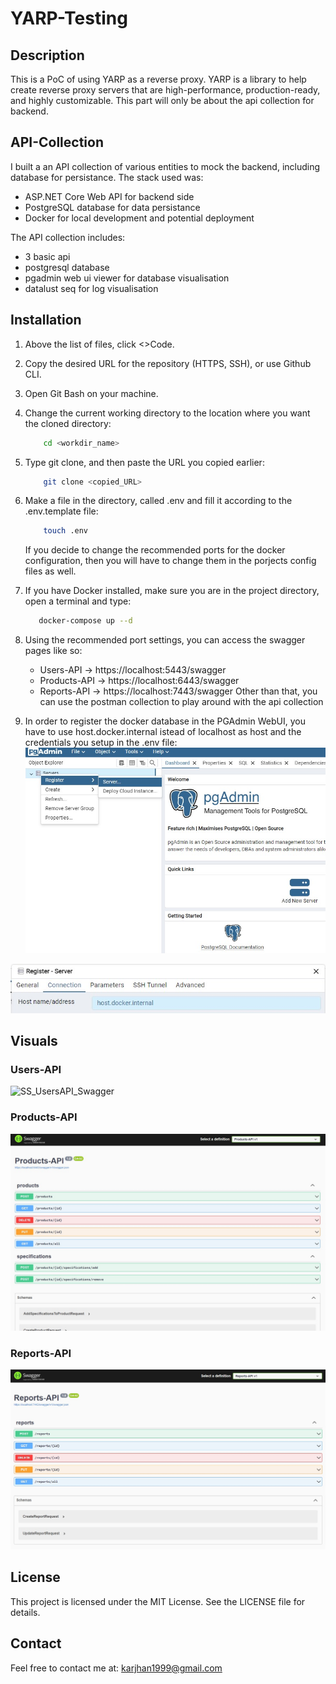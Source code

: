 # YARP-Testing

## Description
This is a PoC of using YARP as a reverse proxy. YARP is a library to help create reverse proxy servers that are high-performance, production-ready, and highly customizable.
This part will only be about the api collection for backend.

## API-Collection
I built a an API collection of various entities to mock the backend, including database for persistance. The stack used was:
- ASP.NET Core Web API for backend side
- PostgreSQL database for data persistance
- Docker for local development and potential deployment

The API collection includes:
- 3 basic api
- postgresql database
- pgadmin web ui viewer for database visualisation
- datalust seq for log visualisation

## Installation
1. Above the list of files, click <>Code.
2. Copy the desired URL for the repository (HTTPS, SSH), or use Github CLI.
3. Open Git Bash on your machine.
4. Change the current working directory to the location where you want the cloned directory:
    ```bash
        cd <workdir_name>
    ```
5. Type git clone, and then paste the URL you copied earlier:
    ```bash
        git clone <copied_URL>
    ```
6. Make a file in the directory, called .env and fill it according to the .env.template file:
    ```bash
        touch .env
    ```
    If you decide to change the recommended ports for the docker configuration, then you will have to change them in the porjects config files as well.
7. If you have Docker installed, make sure you are in the project directory, open a terminal and type:
   ```bash
      docker-compose up --d
   ```
8. Using the recommended port settings, you can access the swagger pages like so:
    - Users-API -> https://localhost:5443/swagger
    - Products-API -> https://localhost:6443/swagger
    - Reports-API -> https://localhost:7443/swagger
   Other than that, you can use the postman collection to play around with the api collection

9. In order to register the docker database in the PGAdmin WebUI, you have to use host.docker.internal istead of localhost as host and the credentials you setup in the .env file:
![SS-PGAdmin-WebUI-1](./screenshots/SS-PGAdmin-WebUI-1.jpg)

![SS-PGAdmin-WebUI-2](./screenshots/SS-PGAdmin-WebUI-2.jpg)

## Visuals

### Users-API
![SS_UsersAPI_Swagger](./screenshots/SS_UsersAPI_Swagger-2.jpg)

### Products-API
![SS_ProductsAPI_Swagger](./screenshots/SS_ProductsAPI_Swagger.jpg)

### Reports-API
![SS_ReportsAPI_Swagger](./screenshots/SS_ReportsAPI_Swagger.jpg)

## License
This project is licensed under the MIT License. See the LICENSE file for details.

## Contact
Feel free to contact me at: karjhan1999@gmail.com